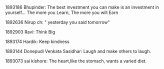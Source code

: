 1893186 Bhupinder: The best investment you can make is an investment in yourself... The more you Learn, The more you will Earn


1892636 Nirup ch: " yesterday you said  tomorrow"


1892903 Ravi: Think Big

1893174 Hardik: Keep kindness

1893144 Donepudi Venkata Sasidhar: Laugh and make others to laugh.

1893073 sai kishore: The heart,like the stomach, wants a varied diet.


